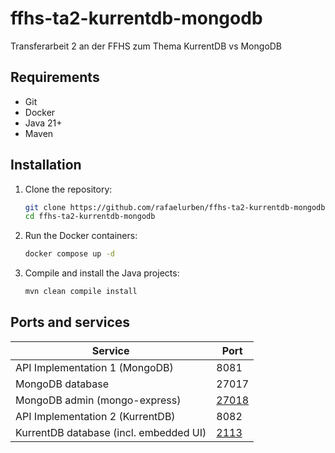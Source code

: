 # ffhs-ta2-kurrentdb-mongodb

Transferarbeit 2 an der FFHS zum Thema KurrentDB vs MongoDB

## Requirements

- Git
- Docker
- Java 21+
- Maven

## Installation

1. Clone the repository:
    ```bash
    git clone https://github.com/rafaelurben/ffhs-ta2-kurrentdb-mongodb.git
    cd ffhs-ta2-kurrentdb-mongodb
    ```
2. Run the Docker containers:
    ```bash
    docker compose up -d
    ```
3. Compile and install the Java projects:
    ```bash
    mvn clean compile install
    ```

## Ports and services

| Service                                | Port                            |
|----------------------------------------|---------------------------------|
| API Implementation 1 (MongoDB)         | 8081                            |
| MongoDB database                       | 27017                           |
| MongoDB admin (mongo-express)          | [27018](http://localhost:27018) |
| API Implementation 2 (KurrentDB)       | 8082                            |
| KurrentDB database (incl. embedded UI) | [2113](http://localhost:2113)   |
